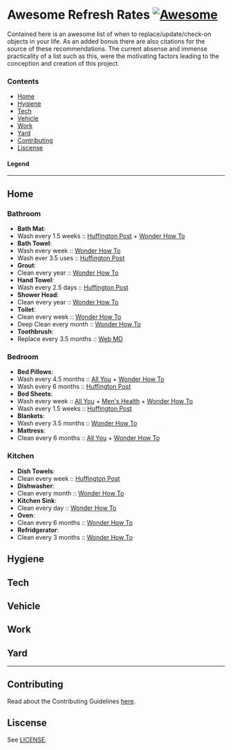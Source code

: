 # Awesome Refresh Rates [![Awesome](https://cdn.rawgit.com/sindresorhus/awesome/d7305f38d29fed78fa85652e3a63e154dd8e8829/media/badge.svg)](https://github.com/sindresorhus/awesome)

Contained here is an awesome list of when to replace/update/check-on objects in your life. As an added bonus there are also citations for the source of these recommendations. The current absense and immense practicality of a list such as this, were the motivating factors leading to the conception and creation of this project.

### Contents

 - [Home](#home)
 - [Hygiene](#hygiene)
 - [Tech](#tech)
 - [Vehicle](#vehicle)
 - [Work](#work)
 - [Yard](#yard)
 - [Contributing](#contributing)
 - [Liscense](#liscense)

#### Legend

----------------------------------------------------

Home
----

### Bathroom
 - **Bath Mat**:
  - Wash every 1.5 weeks :: [Huffington Post](http://www.huffingtonpost.com/entry/how-often-you-should-actually-be-washing-your-sheets_us_55cb9271e4b0f1cbf1e72931) + [Wonder How To](http://thesecretyumiverse.wonderhowto.com/how-to/cleaning-frequency-chart-often-should-you-clean-certain-items-your-home-0161157/)
 - **Bath Towel**:
  - Wash every week :: [Wonder How To](http://thesecretyumiverse.wonderhowto.com/how-to/cleaning-frequency-chart-often-should-you-clean-certain-items-your-home-0161157/)
  - Wash ever 3.5 uses :: [Huffington Post](http://www.huffingtonpost.com/entry/how-often-you-should-actually-be-washing-your-sheets_us_55cb9271e4b0f1cbf1e72931)
 - **Grout**:
  - Clean every year :: [Wonder How To](http://thesecretyumiverse.wonderhowto.com/how-to/cleaning-frequency-chart-often-should-you-clean-certain-items-your-home-0161157/)
 - **Hand Towel**:
  - Wash every 2.5 days :: [Huffington Post](http://www.huffingtonpost.com/entry/how-often-you-should-actually-be-washing-your-sheets_us_55cb9271e4b0f1cbf1e72931)
 - **Shower Head**:
  - Clean every year :: [Wonder How To](http://thesecretyumiverse.wonderhowto.com/how-to/cleaning-frequency-chart-often-should-you-clean-certain-items-your-home-0161157/) 
 - **Toilet**:
  - Clean every week :: [Wonder How To](http://thesecretyumiverse.wonderhowto.com/how-to/cleaning-frequency-chart-often-should-you-clean-certain-items-your-home-0161157/) 
  - Deep Clean every month :: [Wonder How To](http://thesecretyumiverse.wonderhowto.com/how-to/cleaning-frequency-chart-often-should-you-clean-certain-items-your-home-0161157/) 
 - **Toothbrush**:
  - Replace every 3.5 months :: [Web MD](http://www.webmd.com/oral-health/healthy-mouth-15/your-healthy-mouth/the-ugly-truth-about-your-toothbrush)

### Bedroom 
 - **Bed Pillows**:
  - Wash every 4.5 months :: [All You](http://www.allyou.com/budget-home/organizing-cleaning/washing-guidelines/wash-bed-pillows) + [Wonder How To](http://thesecretyumiverse.wonderhowto.com/how-to/cleaning-frequency-chart-often-should-you-clean-certain-items-your-home-0161157/) 
  - Wash every 6 months :: [Huffington Post](http://www.huffingtonpost.com/entry/how-often-you-should-actually-be-washing-your-sheets_us_55cb9271e4b0f1cbf1e72931)
 - **Bed Sheets**: 
  - Wash every week :: [All You](http://www.allyou.com/budget-home/organizing-cleaning/washing-guidelines/wash-bed-sheets) + [Men's Health](http://www.menshealth.com/health/why-you-should-really-wash-your-sheets-more-frequently-you-do) + [Wonder How To](http://thesecretyumiverse.wonderhowto.com/how-to/cleaning-frequency-chart-often-should-you-clean-certain-items-your-home-0161157/) 
  - Wash every 1.5 weeks :: [Huffington Post](http://www.huffingtonpost.com/entry/how-often-you-should-actually-be-washing-your-sheets_us_55cb9271e4b0f1cbf1e72931)
 - **Blankets**: 
  - Wash every 3.5 months :: [Wonder How To](http://thesecretyumiverse.wonderhowto.com/how-to/cleaning-frequency-chart-often-should-you-clean-certain-items-your-home-0161157/)  
 - **Mattress**:
  - Clean every 6 months :: [All You](http://www.allyou.com/budget-home/organizing-cleaning/washing-guidelines/freshen-your-mattress) + [Wonder How To](http://thesecretyumiverse.wonderhowto.com/how-to/cleaning-frequency-chart-often-should-you-clean-certain-items-your-home-0161157/) 

### Kitchen
 - **Dish Towels**:
  - Clean every week :: [Huffington Post](http://www.huffingtonpost.com/2014/10/16/kitchen-rag-bacteria_n_5960786.html)
 - **Dishwasher**:
  - Clean every month :: [Wonder How To](http://thesecretyumiverse.wonderhowto.com/how-to/cleaning-frequency-chart-often-should-you-clean-certain-items-your-home-0161157/)  
 - **Kitchen Sink**:
  - Clean every day :: [Wonder How To](http://thesecretyumiverse.wonderhowto.com/how-to/cleaning-frequency-chart-often-should-you-clean-certain-items-your-home-0161157/)  
 - **Oven**:
  - Clean every 6 months :: [Wonder How To](http://thesecretyumiverse.wonderhowto.com/how-to/cleaning-frequency-chart-often-should-you-clean-certain-items-your-home-0161157/)  
 - **Refridgerator**:
  - Clean every 3 months :: [Wonder How To](http://thesecretyumiverse.wonderhowto.com/how-to/cleaning-frequency-chart-often-should-you-clean-certain-items-your-home-0161157/)    

## Hygiene
## Tech
## Vehicle
## Work
## Yard

----------------------------------------------------

## Contributing

Read about the Contributing Guidelines [here](CONTRIBUTING.md).

## Liscense

See [LICENSE](LICENSE).
